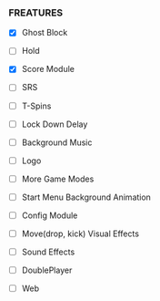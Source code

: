 
<!--开始一个项目，不断地扩展它，什么时候会失去控制？-->

### FREATURES

- [x] Ghost Block
- [ ] Hold
- [x] Score Module
- [ ] SRS
- [ ] T-Spins
- [ ] Lock Down Delay
- [ ] Background Music
- [ ] Logo
- [ ] More Game Modes

- [ ] Start Menu Background Animation
- [ ] Config Module
- [ ] Move(drop, kick) Visual Effects
- [ ] Sound Effects
- [ ] DoublePlayer
- [ ] Web
